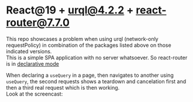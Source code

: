 # React@19 + urql@4.2.2 + react-router@7.7.0

This repo showcases a problem when using urql (network-only requestPolicy) in combination of the packages listed above on those indicated versions.<br/>
This is a simple SPA application with no server whatsoever. So react-router is in [declarative mode](https://reactrouter.com/start/declarative/routing)<br/>

When declaring a `useQuery` in a page, then navigates to another using `useQuery`, the second requests shows a teardown and cancelation first and then a third real request which is then working.<br/>
Look at the screencast:

